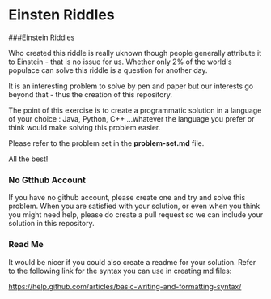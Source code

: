 # Einsten Riddles
###Einstein Riddles 

Who created this riddle is really uknown though people generally attribute it to Einstein - that is no issue for us. Whether only 2% of the world's populace can solve this riddle is a question for another day. 

It is an interesting problem to solve by pen and paper but our interests go beyond that - thus the creation of this repository.

The point of this exercise is to create a programmatic solution in  a language of your choice : Java, Python, C++ ...whatever the language you prefer or think would make solving this problem easier. 

Please refer to the problem set in the **problem-set.md** file. 

All the best!

### No Gtthub Account 

If you have no github account, please create one and try and solve this problem. When you are satisfied with your solution, or even when you think you might need help, please do create a pull request so we can include your solution in this repository. 

### Read Me

It would be nicer if you could also create a readme for your solution. Refer to the following link for the syntax you can use in creating md files:

https://help.github.com/articles/basic-writing-and-formatting-syntax/


